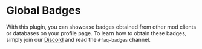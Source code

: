 # Global Badges

With this plugin, you can showcase badges obtained from other mod clients or databases on your profile page. 
To learn how to obtain these badges, simply join our [Discord](https://discord.gg/eTvYv95PCG) and read the `#faq-badges` channel.

